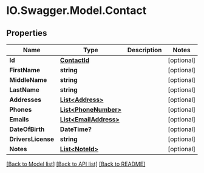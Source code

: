 # IO.Swagger.Model.Contact
## Properties

Name | Type | Description | Notes
------------ | ------------- | ------------- | -------------
**Id** | [**ContactId**](ContactId.md) |  | [optional] 
**FirstName** | **string** |  | [optional] 
**MiddleName** | **string** |  | [optional] 
**LastName** | **string** |  | [optional] 
**Addresses** | [**List&lt;Address&gt;**](Address.md) |  | [optional] 
**Phones** | [**List&lt;PhoneNumber&gt;**](PhoneNumber.md) |  | [optional] 
**Emails** | [**List&lt;EmailAddress&gt;**](EmailAddress.md) |  | [optional] 
**DateOfBirth** | **DateTime?** |  | [optional] 
**DriversLicense** | **string** |  | [optional] 
**Notes** | [**List&lt;NoteId&gt;**](NoteId.md) |  | [optional] 

[[Back to Model list]](../README.md#documentation-for-models) [[Back to API list]](../README.md#documentation-for-api-endpoints) [[Back to README]](../README.md)

